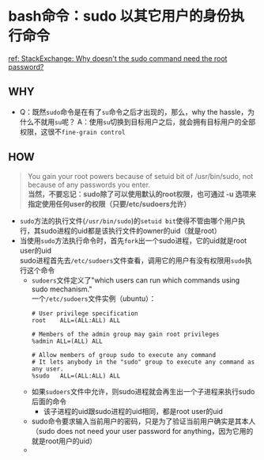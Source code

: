 # bash命令：sudo 以其它用户的身份执行命令
[ref: StackExchange: Why doesn't the sudo command need the root password?](https://unix.stackexchange.com/questions/150718/why-doesnt-the-sudo-command-need-the-root-password#comment354577_151272)  


## WHY  
- Q：既然`sudo`命令是在有了`su`命令之后才出现的，那么，why the hassle，为什么不就用`su`呢？ 
  A：使用`su`切换到目标用户之后，就会拥有目标用户的全部权限，这很不`fine-grain control`  
## HOW 
> You gain your root powers because of setuid bit of /usr/bin/sudo, not because of any passwords you enter.  
**当然，不要忘记：sudo除了可以使用默认的root权限，也可通过 -u 选项来指定使用任何user的权限（只要/etc/sudoers允许）**
- `sudo`方法的执行文件(`/usr/bin/sudo`)的`setuid bit`使得不管由哪个用户执行，其sudo进程的uid都是该执行文件的owner的uid（就是root）  
- 当使用`sudo`方法执行命令时，首先`fork`出一个sudo进程，它的uid就是root user的uid  
  sudo进程首先去`/etc/sudoers`文件查看，调用它的用户有没有权限用`sudo`执行这个命令  
  - `sudoers`文件定义了"which users can run which commands using sudo mechanism."  
    一个`/etc/sudoers`文件实例（ubuntu）：  
    ```sudoers
    # User privilege specification
    root    ALL=(ALL:ALL) ALL

    # Members of the admin group may gain root privileges
    %admin ALL=(ALL) ALL

    # Allow members of group sudo to execute any command
    # It lets anybody in the "sudo" group to execute any command as any user.
    %sudo   ALL=(ALL:ALL) ALL
    ```
  - 如果`sudoers`文件中允许，则sudo进程就会再生出一个子进程来执行sudo后面的命令  
    - 该子进程的uid跟sudo进程的uid相同，都是root user的uid  
  - sudo命令要求输入当前用户的密码，只是为了验证当前用户确实是其本人  
    （sudo does not need your user password for anything，因为它用的就是root用户的uid）  
  - 
  
